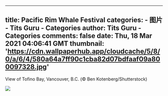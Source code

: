 
---
title: Pacific Rim Whale Festival
categories: 
    - 图片
    - Tits Guru - Categories
author: Tits Guru - Categories
comments: false
date: Thu, 18 Mar 2021 04:06:41 GMT
thumbnail: 'https://cdn.wallpaperhub.app/cloudcache/5/8/0/a/6/4/580a64a7ff90c1cba82d07bdfaaf09a800097328.jpg'
---

<div>   
<p>View of Tofino Bay, Vancouver, B.C. (© Ben Kotenberg/Shutterstock)</p><img src="https://cdn.wallpaperhub.app/cloudcache/5/8/0/a/6/4/580a64a7ff90c1cba82d07bdfaaf09a800097328.jpg" referrerpolicy="no-referrer">  
</div>
            